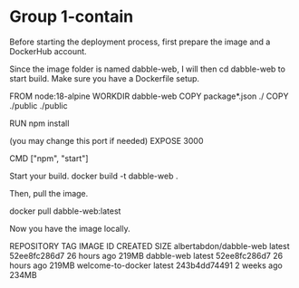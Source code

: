 # Group 1-contain

Before starting the deployment process, first prepare the image and a DockerHub account.

Since the image folder is named dabble-web, I will then cd dabble-web to start build.
Make sure you have a Dockerfile setup. 

FROM node:18-alpine
WORKDIR dabble-web
COPY package*.json ./
COPY ./public ./public

RUN npm install

(you may change this port if needed)
EXPOSE 3000

CMD ["npm", "start"]

Start your build.
docker build -t dabble-web .

Then, pull the image.

docker pull dabble-web:latest

Now you have the image locally.

REPOSITORY               TAG       IMAGE ID       CREATED        SIZE
albertabdon/dabble-web   latest    52ee8fc286d7   26 hours ago   219MB
dabble-web               latest    52ee8fc286d7   26 hours ago   219MB
welcome-to-docker        latest    243b4dd74491   2 weeks ago    234MB


